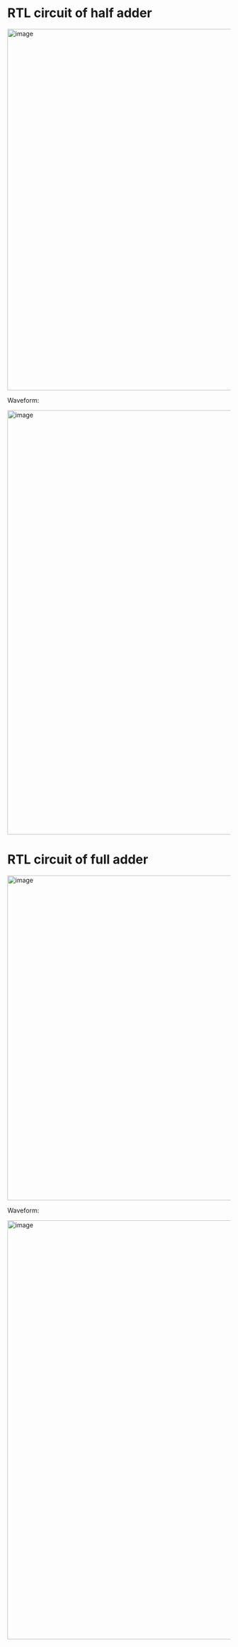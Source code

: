 # RTL circuit of half adder
<img width="814" alt="image" src="https://github.com/user-attachments/assets/2cc28c59-0987-4db4-ab6d-c9da4efb119a">

Waveform: 

<img width="956" alt="image" src="https://github.com/user-attachments/assets/7edbf331-5e51-4512-a2be-a6ae927a6f85">

# RTL circuit of full adder
<img width="732" alt="image" src="https://github.com/user-attachments/assets/919f014c-ba12-490a-83d0-bbe57f4b7958">

Waveform:

<img width="944" alt="image" src="https://github.com/user-attachments/assets/df513b6e-13fa-4e73-ada4-80d4476b3b44">
